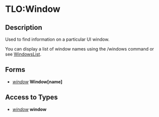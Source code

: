 # TLO:Window

## Description

Used to find information on a particular UI window.

You can display a list of window names using the /windows command or see [WindowsList](../../reference/general/windows/windowslist.md).

## Forms

* [_window_](../data-types/datatype-window.md) **Window[**name**]**

## Access to Types

* [_window_](../data-types/datatype-window.md) **window**
